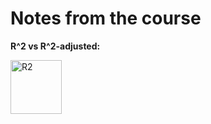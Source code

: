 # Notes from the course

**R^2 vs R^2-adjusted:**

<a href="https://raw.githubusercontent.com/gpsyrou/Machine_Learning_AZ/master/Notes/Evaluating%20Regression%20Models/"><img src="R_squared.PNG" style="width:82px; height:86px" title="R-squared" alt="R2"></a>
